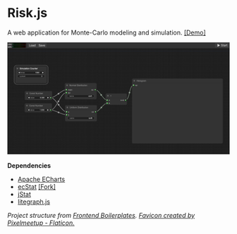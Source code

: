 # Risk.js

A web application for Monte-Carlo modeling and simulation. [[Demo]](https://jezil.github.io/Risk.js)

![](.github/demo.gif)

**Dependencies**

- [Apache ECharts](https://github.com/apache/echarts)
- [ecStat](https://github.com/ecomfe/echarts-stat) [[Fork]](https://github.com/JeziL/echarts-stat)
- [jStat](https://github.com/jstat/jstat)
- [litegraph.js](https://github.com/jagenjo/litegraph.js)

*Project structure from [Frontend Boilerplates](https://github.com/CKGrafico/Frontend-Boilerplates).*
[*Favicon created by Pixelmeetup - Flaticon.*](https://www.flaticon.com/free-icons/graph)
